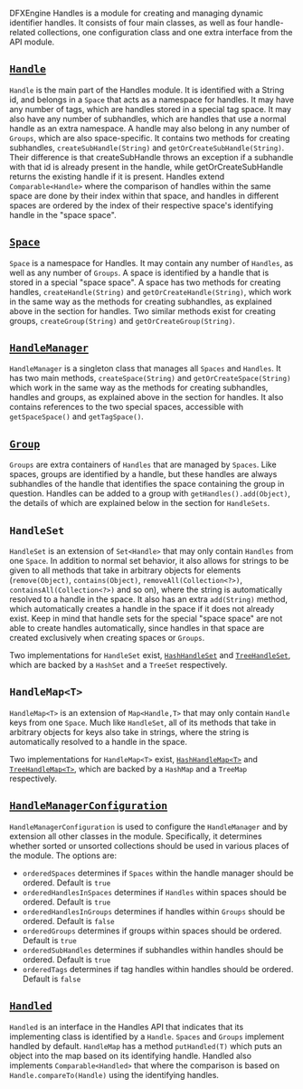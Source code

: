 DFXEngine Handles is a module for creating and managing dynamic identifier handles. It consists of four main classes, as 
well as four handle-related collections, one configuration class and one extra interface from the API module.

## [`Handle`](src/main/java/me/datafox/dfxengine/handles/HandleImpl.java)

`Handle` is the main part of the Handles module. It is identified with a String id, and belongs in a `Space` that acts
as a namespace for handles. It may have any number of tags, which are handles stored in a special tag space. It may also
have any number of subhandles, which are handles that use a normal handle as an extra namespace. A handle may also 
belong in any number of `Groups`, which are also space-specific. It contains two methods for creating subhandles, 
`createSubHandle(String)` and `getOrCreateSubHandle(String)`. Their difference is that createSubHandle throws an 
exception if a subhandle with that id is already present in the handle, while getOrCreateSubHandle returns the existing 
handle if it is present. Handles extend `Comparable<Handle>` where the comparison of handles within the same space are
done by their index within that space, and handles in different spaces are ordered by the index of their respective 
space's identifying handle in the "space space".

## [`Space`](src/main/java/me/datafox/dfxengine/handles/SpaceImpl.java)

`Space` is a namespace for Handles. It may contain any number of `Handles`, as well as any number of `Groups`. A space 
is identified by a handle that is stored in a special "space space". A space has two methods for creating handles, 
`createHandle(String)` and `getOrCreateHandle(String)`, which work in the same way as the methods for creating 
subhandles, as explained above in the section for handles. Two similar methods exist for creating groups, 
`createGroup(String)` and `getOrCreateGroup(String)`.

## [`HandleManager`](src/main/java/me/datafox/dfxengine/handles/HandleManagerImpl.java)

`HandleManager` is a singleton class that manages all `Spaces` and `Handles`. It has two main methods, 
`createSpace(String)` and `getOrCreateSpace(String)` which work in the same way as the methods for creating subhandles, 
handles and groups, as explained above in the section for handles. It also contains references to the two special 
spaces, accessible with `getSpaceSpace()` and `getTagSpace()`.

## [`Group`](src/main/java/me/datafox/dfxengine/handles/GroupImpl.java)

`Groups` are extra containers of `Handles` that are managed by `Spaces`. Like spaces, groups are identified by a handle,
but these handles are always subhandles of the handle that identifies the space containing the group in question. 
Handles can be added to a group with `getHandles().add(Object)`, the details of which are explained below in the section
for `HandleSets`.

## `HandleSet`

`HandleSet` is an extension of `Set<Handle>` that may only contain `Handles` from one `Space`. In addition to normal set 
behavior, it also allows for strings to be given to all methods that take in arbitrary objects for elements 
(`remove(Object)`, `contains(Object)`, `removeAll(Collection<?>)`, `containsAll(Collection<?>)` and so on), where the
string is automatically resolved to a handle in the space. It also has an extra `add(String)` method, which 
automatically creates a handle in the space if it does not already exist. Keep in mind that handle sets for the special 
"space space" are not able to create handles automatically, since handles in that space are created exclusively when 
creating spaces or `Groups`.

Two implementations for `HandleSet` exist, 
[`HashHandleSet`](src/main/java/me/datafox/dfxengine/handles/HashHandleSet.java) and
[`TreeHandleSet`](src/main/java/me/datafox/dfxengine/handles/TreeHandleSet.java), which are backed by a `HashSet` and a
`TreeSet` respectively.

## `HandleMap<T>`

`HandleMap<T>` is an extension of `Map<Handle,T>` that may only contain `Handle` keys from one `Space`. Much like 
`HandleSet`, all of its methods that take in arbitrary objects for keys also take in strings, where the string is 
automatically resolved to a handle in the space.

Two implementations for `HandleMap<T>` exist,
[`HashHandleMap<T>`](src/main/java/me/datafox/dfxengine/handles/HashHandleMap.java) and
[`TreeHandleMap<T>`](src/main/java/me/datafox/dfxengine/handles/TreeHandleMap.java), which are backed by a `HashMap` and
a `TreeMap` respectively.

## [`HandleManagerConfiguration`](src/main/java/me/datafox/dfxengine/handles/HandleManagerConfiguration.java)

`HandleManagerConfiguration` is used to configure the `HandleManager` and by extension all other classes in the module.
Specifically, it determines whether sorted or unsorted collections should be used in various places of the module. The
options are:
* `orderedSpaces` determines if `Spaces` within the handle manager should be ordered. Default is `true`
* `orderedHandlesInSpaces` determines if `Handles` within spaces should be ordered. Default is `true`
* `orderedHandlesInGroups` determines if handles within `Groups` should be ordered. Default is `false`
* `orderedGroups` determines if groups within spaces should be ordered. Default is `true`
* `orderedSubHandles` determines if subhandles within handles should be ordered. Default is `true`
* `orderedTags` determines if tag handles within handles should be ordered. Default is `false`

## [`Handled`](../handles-api/src/main/java/me/datafox/dfxengine/handles/api/Handled.java)

`Handled` is an interface in the Handles API that indicates that its implementing class is identified by a `Handle`.
`Spaces` and `Groups` implement handled by default. `HandleMap` has a method `putHandled(T)` which puts an object into
the map based on its identifying handle. Handled also implements `Comparable<Handled>` that where the comparison is 
based on `Handle.compareTo(Handle)` using the identifying handles.